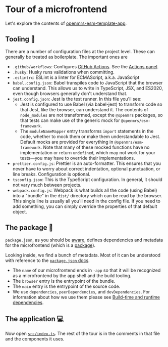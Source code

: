 # Tour of a microfrontend

Let's explore the contents of
[openmrs-esm-template-app](https://github.com/openmrs/openmrs-esm-template-app).

## Tooling 🧰

There are a number of configuration files at the project level. These
can generally be treated as boilerplate. The important ones are

- `.github/workflows`: Configures [GitHub Actions](https://docs.github.com/en/actions).
  See the [Actions panel](https://github.com/openmrs/openmrs-esm-template-app/actions).
- `.husky`: Husky runs validations when committing.
- `.eslintrc`: ESLint is a linter for ECMAScript, a.k.a. JavaScript
- `babel.config.json`: Babel transpiles code to JavaScript that the browser can understand.
  This allows us to write in TypeScript, JSX, and ES2020, even though browsers
  generally don't understand that.
- `jest.config.json`: Jest is the test runner. In this file you'll see:
  - Jest is configured to use Babel (via babel-jest) to transform code so that Jest, like the
    browser, can understand it. The contents of `node_modules` are not transformed,
    except the `@openmrs` packages, so that tests can make use of the generic mock
    for `@openmrs/esm-framework`.
  - The `moduleNameMapper` entry transforms `import`
    statements in the code, whether to mock them or make them understandable to Jest.
    Default mocks are provided for everything in `@openmrs/esm-framework`. Note that many
    of these mocked functions have no implementation or return `undefined`, which may
    not work for your tests—you may have to override their implementations.
- `prettier.config.js`: Prettier is an auto-formatter. This ensures that you never have
  to worry about correct indentation, optional punctuation, or line breaks. Configuration
  is optional.
- `tsconfig.json`: This is the TypeScript configuration. In general, it should not
  vary much between projects.
- `webpack.config.js`: Webpack is what builds all the code (using Babel) into
  a "bundle" in the `dist/` directory which can be read by the browser. This single
  line is usually all you'll need in the config file. If you need to add something,
  you can simply override the properties of that default object.

## The package 📂

`package.json`, as you should be [aware](./prerequisites.md), defines dependencies and
metadata for the microfrontend (which is a
[package](https://docs.npmjs.com/about-packages-and-modules)).

Looking inside, we find a bunch of metadata. Most of it can be understood with reference
to the [`package.json` docs](https://docs.npmjs.com/cli/v7/configuring-npm/package-json).
- The `name` of our microfrontend ends in `-app` so that it will be recognized as a microfrontend
  by the app shell and the build tooling.
- The `browser` entry is the entrypoint of the bundle.
- The `main` entry is the entrypoint of the source code.
- We use `dependencies`, `peerDependencies`, and `devDependencies`. For information
  about how we use them please see [Build-time and runtime dependencies](main/deps.md).

## The application 💻

Now open
[`src/index.ts`](https://github.com/openmrs/openmrs-esm-template-app/blob/master/src/index.ts).
The rest of the tour is in the comments in that file and the components
it uses.
